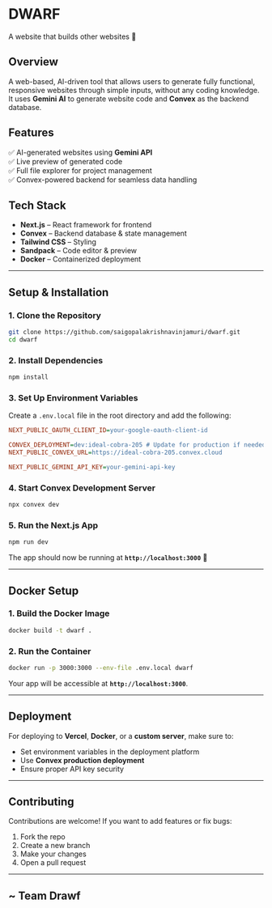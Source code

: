 # **DWARF**  
A website that builds other websites 🚀  

## **Overview**  
A web-based, AI-driven tool that allows users to generate fully functional, responsive websites through simple inputs, without any coding knowledge. It uses **Gemini AI** to generate website code and **Convex** as the backend database.

## **Features**  
✅ AI-generated websites using **Gemini API**  
✅ Live preview of generated code  
✅ Full file explorer for project management  
✅ Convex-powered backend for seamless data handling  

## **Tech Stack**  
- **Next.js** – React framework for frontend  
- **Convex** – Backend database & state management  
- **Tailwind CSS** – Styling  
- **Sandpack** – Code editor & preview  
- **Docker** – Containerized deployment  

---

## **Setup & Installation**  

### **1. Clone the Repository**  
```sh
git clone https://github.com/saigopalakrishnavinjamuri/dwarf.git
cd dwarf
```

### **2. Install Dependencies**  
```sh
npm install
```

### **3. Set Up Environment Variables**  
Create a `.env.local` file in the root directory and add the following:  
```ini
NEXT_PUBLIC_OAUTH_CLIENT_ID=your-google-oauth-client-id

CONVEX_DEPLOYMENT=dev:ideal-cobra-205 # Update for production if needed
NEXT_PUBLIC_CONVEX_URL=https://ideal-cobra-205.convex.cloud

NEXT_PUBLIC_GEMINI_API_KEY=your-gemini-api-key
```

### **4. Start Convex Development Server**  
```sh
npx convex dev
```

### **5. Run the Next.js App**  
```sh
npm run dev
```
The app should now be running at **`http://localhost:3000`** 🎉  

---

## **Docker Setup**  

### **1. Build the Docker Image**  
```sh
docker build -t dwarf .
```

### **2. Run the Container**  
```sh
docker run -p 3000:3000 --env-file .env.local dwarf
```
Your app will be accessible at **`http://localhost:3000`**.

---

## **Deployment**  
For deploying to **Vercel**, **Docker**, or a **custom server**, make sure to:  
- Set environment variables in the deployment platform  
- Use **Convex production deployment**  
- Ensure proper API key security  

---

## **Contributing**  
Contributions are welcome! If you want to add features or fix bugs:  
1. Fork the repo  
2. Create a new branch  
3. Make your changes  
4. Open a pull request  

---
## **~ Team Drawf**
